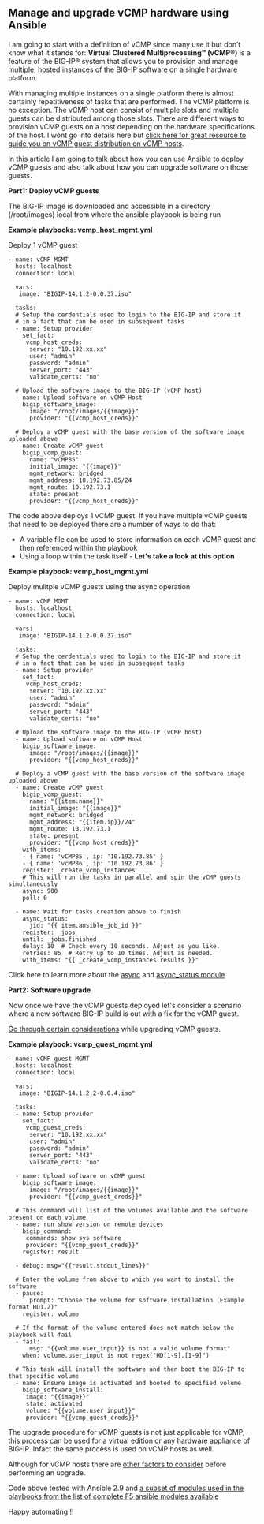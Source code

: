 ## Manage and upgrade vCMP hardware using Ansible

I am going to start with a definition of vCMP since many use it but don’t know what it stands for: **Virtual Clustered Multiprocessing™ (vCMP®)** is a feature of the BIG-IP® system that allows you to provision and manage multiple, hosted instances of the BIG-IP software on a single hardware platform.

With managing multiple instances on a single platform there is almost certainly repetitiveness of tasks that are performed. The vCMP platform is no exception. The vCMP host can consist of multiple slots and multiple guests can be distributed among those slots. There are different ways to provision vCMP guests on a host depending on the hardware specifications of the host. I wont go into details here but [click here for great resource to guide you on vCMP guest distribution on vCMP hosts](https://support.f5.com/csp/article/K14727).

In this article I am going to talk about how you can use Ansible to deploy vCMP guests and also talk about how you can upgrade software on those guests.

**Part1: Deploy vCMP guests**

The BIG-IP image is downloaded and accessible in a directory (/root/images) local from where the ansible playbook is being run 

**Example playbooks: vcmp_host_mgmt.yml**

Deploy 1 vCMP guest

```
- name: vCMP MGMT
  hosts: localhost
  connection: local

  vars:
   image: "BIGIP-14.1.2-0.0.37.iso"

  tasks:
  # Setup the cerdentials used to login to the BIG-IP and store it
  # in a fact that can be used in subsequent tasks
  - name: Setup provider
    set_fact:
     vcmp_host_creds:
      server: "10.192.xx.xx"
      user: "admin"
      password: "admin"
      server_port: "443"
      validate_certs: "no"

  # Upload the software image to the BIG-IP (vCMP host)
  - name: Upload software on vCMP Host
    bigip_software_image:
      image: "/root/images/{{image}}"
      provider: "{{vcmp_host_creds}}"

  # Deploy a vCMP guest with the base version of the software image uploaded above
  - name: Create vCMP guest
    bigip_vcmp_guest:
      name: "vCMP85"
      initial_image: "{{image}}"
      mgmt_network: bridged
      mgmt_address: 10.192.73.85/24
      mgmt_route: 10.192.73.1
      state: present
      provider: "{{vcmp_host_creds}}"
```

The code above deploys 1 vCMP guest. If you have multiple vCMP guests that need to be deployed there are a number of ways to do that:
- A variable file can be used to store information on each vCMP guest and then referenced within the playbook
- Using a loop within the task itself - **Let's take a look at this option**

**Example playbook: vcmp_host_mgmt.yml**

Deploy mulitple vCMP guests using the async operation

```
- name: vCMP MGMT
  hosts: localhost
  connection: local

  vars:
   image: "BIGIP-14.1.2-0.0.37.iso"
   
  tasks:
  # Setup the cerdentials used to login to the BIG-IP and store it
  # in a fact that can be used in subsequent tasks
  - name: Setup provider
    set_fact:
     vcmp_host_creds:
      server: "10.192.xx.xx"
      user: "admin"
      password: "admin"
      server_port: "443"
      validate_certs: "no"

  # Upload the software image to the BIG-IP (vCMP host)
  - name: Upload software on vCMP Host
    bigip_software_image:
      image: "/root/images/{{image}}"
      provider: "{{vcmp_host_creds}}"

  # Deploy a vCMP guest with the base version of the software image uploaded above
  - name: Create vCMP guest
    bigip_vcmp_guest:
      name: "{{item.name}}"
      initial_image: "{{image}}"
      mgmt_network: bridged
      mgmt_address: "{{item.ip}}/24"
      mgmt_route: 10.192.73.1
      state: present
      provider: "{{vcmp_host_creds}}"
    with_items: 
    - { name: 'vCMP85', ip: '10.192.73.85' }
    - { name: 'vcMP86', ip: '10.192.73.86' }
    register: _create_vcmp_instances
    # This will run the tasks in parallel and spin the vCMP guests simultaneously
    async: 900
    poll: 0

  - name: Wait for tasks creation above to finish
    async_status:
      jid: "{{ item.ansible_job_id }}"
    register: _jobs
    until: _jobs.finished
    delay: 10  # Check every 10 seconds. Adjust as you like.
    retries: 85  # Retry up to 10 times. Adjust as needed.
    with_items: "{{ _create_vcmp_instances.results }}"

 ```
Click here to learn more about the [async](https://blog.crisp.se/2018/01/27/maxwenzin/how-to-run-ansible-tasks-in-parallel) and [async_status module](https://docs.ansible.com/ansible/latest/user_guide/playbooks_async.html)

**Part2: Software upgrade**

Now once we have the vCMP guests deployed let's consider a scenario where a new software BIG-IP build is out with a fix for the vCMP guest.

[Go through certain considerations](https://support.f5.com/csp/article/K13748) while upgrading vCMP guests.

**Example playbook: vcmp_guest_mgmt.yml**

```
- name: vCMP guest MGMT
  hosts: localhost
  connection: local

  vars:
   image: "BIGIP-14.1.2.2-0.0.4.iso"

  tasks:
  - name: Setup provider
    set_fact:
     vcmp_guest_creds:
      server: "10.192.xx.xx"
      user: "admin"
      password: "admin"
      server_port: "443"
      validate_certs: "no"

  - name: Upload software on vCMP guest
    bigip_software_image:
      image: "/root/images/{{image}}"
      provider: "{{vcmp_guest_creds}}"

  # This command will list of the volumes available and the software present on each volume
  - name: run show version on remote devices
    bigip_command:
     commands: show sys software
     provider: "{{vcmp_guest_creds}}"
    register: result

  - debug: msg="{{result.stdout_lines}}"

  # Enter the volume from above to which you want to install the software
  - pause:
      prompt: "Choose the volume for software installation (Example format HD1.2)"
    register: volume

  # If the format of the volume entered does not match below the playbook will fail
  - fail:
      msg: "{{volume.user_input}} is not a valid volume format"
    when: volume.user_input is not regex("HD[1-9].[1-9]")

  # This task will install the software and then boot the BIG-IP to that specific volume
  - name: Ensure image is activated and booted to specified volume
    bigip_software_install:
     image: "{{image}}"
     state: activated
     volume: "{{volume.user_input}}"
     provider: "{{vcmp_guest_creds}}"

```

The upgrade procedure for vCMP guests is not just applicable for vCMP, this process can be used for a virtual edition or any hardware appliance of BIG-IP. Infact the same process is used on vCMP hosts as well.

Although for vCMP hosts there are [other factors to consider](https://support.f5.com/csp/article/K15930#p17) before performing an upgrade.

Code above tested with Ansible 2.9 and [a subset of modules used in the playbooks from the list of complete F5 ansible modules available](https://docs.ansible.com/ansible/latest/modules/list_of_network_modules.html#f5)

Happy automating !!
